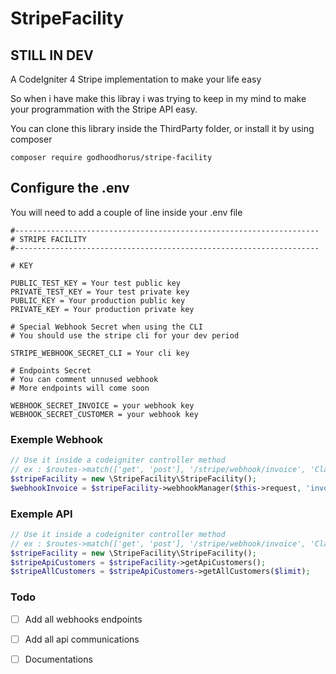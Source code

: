 # StripeFacility
## STILL IN DEV

A CodeIgniter 4 Stripe implementation to make your life easy

So when i have make this libray i was trying to keep in my mind to make your programmation with the Stripe API easy.

You can clone this library inside the ThirdParty folder, or install it by using composer

```
composer require godhoodhorus/stripe-facility
```

## Configure the .env

You will need to add a couple of line inside your .env file

```
#--------------------------------------------------------------------
# STRIPE FACILITY
#--------------------------------------------------------------------

# KEY

PUBLIC_TEST_KEY = Your test public key
PRIVATE_TEST_KEY = Your test private key
PUBLIC_KEY = Your production public key
PRIVATE_KEY = Your production private key

# Special Webhook Secret when using the CLI
# You should use the stripe cli for your dev period

STRIPE_WEBHOOK_SECRET_CLI = Your cli key

# Endpoints Secret
# You can comment unnused webhook
# More endpoints will come soon

WEBHOOK_SECRET_INVOICE = your webhook key
WEBHOOK_SECRET_CUSTOMER = your webhook key

```

### Exemple Webhook

```php
// Use it inside a codeigniter controller method 
// ex : $routes->match(['get', 'post'], '/stripe/webhook/invoice', 'Class::method');
$stripeFacility = new \StripeFacility\StripeFacility();
$webhookInvoice = $stripeFacility->webhookManager($this->request, 'invoice');
```

### Exemple API

```php
// Use it inside a codeigniter controller method 
// ex : $routes->match(['get', 'post'], '/stripe/webhook/invoice', 'Class::method');
$stripeFacility = new \StripeFacility\StripeFacility();
$stripeApiCustomers = $stripeFacility->getApiCustomers();
$stripeAllCustomers = $stripeApiCustomers->getAllCustomers($limit);
```


### Todo

- [ ] Add all webhooks endpoints
- [ ] Add all api communications
- [ ] Documentations

